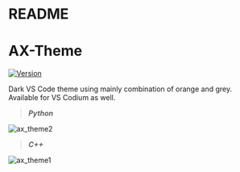 # README
# AX-Theme
[![Version](https://vsmarketplacebadge.apphb.com/version/eventhorizon.ax-theme.svg)](https://marketplace.visualstudio.com/items?itemName=EventHorizon.ax-theme)

Dark VS Code theme using mainly combination of orange and grey. Available for VS Codium as well.

> ***Python***

![ax_theme2](https://user-images.githubusercontent.com/72461989/181757171-e1c5d10b-b584-49a6-8ff5-9742f88dae45.png)

> ***C++***

![ax_theme1](https://user-images.githubusercontent.com/72461989/181757206-3c0362f7-3cbb-4515-8529-d965016b3ea8.png)


